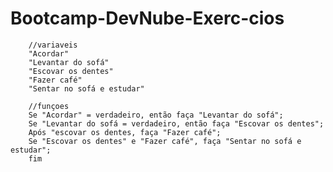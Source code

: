 # Bootcamp-DevNube-Exerc-cios

		//variaveis
		"Acordar"
		"Levantar do sofá"
		"Escovar os dentes"
		"Fazer café"
		"Sentar no sofá e estudar"

		//funçoes
		Se "Acordar" = verdadeiro, então faça "Levantar do sofá";
		Se "Levantar do sofá = verdadeiro, então faça "Escovar os dentes";
		Após "escovar os dentes, faça "Fazer café";
		Se "Escovar os dentes" e "Fazer café", faça "Sentar no sofá e estudar";
		fim
